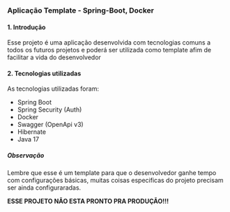 ### Aplicação Template - Spring-Boot, Docker 
#### 1. Introdução
Esse projeto é uma aplicação desenvolvida com tecnologias comuns a todos os futuros projetos e poderá ser utilizada como template afim de facilitar a vida do desenvolvedor

#### 2. Tecnologias utilizadas
As tecnologias utilizadas foram:
* Spring Boot
* Spring Security (Auth)
* Docker
* Swagger (OpenApi v3)
* Hibernate
* Java 17



##### Observação

Lembre que esse é um template para que o desenvolvedor ganhe tempo com configurações básicas, muitas coisas especificas do projeto
precisam ser ainda configuraradas. 

**ESSE PROJETO NÃO ESTA PRONTO PRA PRODUÇÃO!!!**

